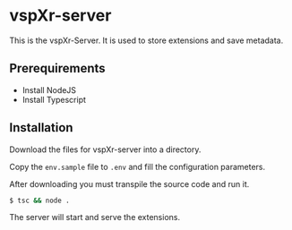 # vspXr-server

This is the vspXr-Server. It is used to store extensions and save metadata.

## Prerequirements

- Install NodeJS
- Install Typescript

## Installation

Download the files for vspXr-server into a directory.

Copy the `env.sample` file to `.env` and fill the configuration parameters.

After downloading you must transpile the source code and run it.

```bash
$ tsc && node .
```

The server will start and serve the extensions.